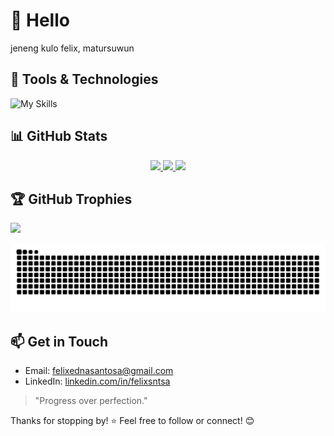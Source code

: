 # 👋 Hello

jeneng kulo felix, matursuwun

## 🔧 Tools & Technologies
![My Skills](https://skillicons.dev/icons?i=html,css,js,vue,tailwind,bootstrap,php,laravel,python,git,github,vscode,figma)

## 📊 GitHub Stats
<p align="center">
  <a href="https://github.com/felixedsntsa">
    <img height="160em" src="https://github-readme-stats-eight-theta.vercel.app/api?username=felixedsntsa&show_icons=true&theme=algolia&include_all_commits=true&count_private=true"/>
    <img height="160em" src="https://github-readme-stats-eight-theta.vercel.app/api/top-langs/?username=felixedsntsa&layout=compact&langs_count=8&theme=algolia"/>
    <img height="160em" src="https://github-readme-streak-stats.herokuapp.com/?user=felixedsntsa&theme=algolia&hide_border=false"/>
  </a>
</p>

## 🏆 GitHub Trophies
![](https://github-profile-trophy.vercel.app/?username=felixedsntsa&theme=radical&no-frame=false&no-bg=false&margin-w=4)

![GitHub Snake Dark](https://github.com/felixedsntsa/snk/raw/output/github-snake-dark.svg?palette=github-dark)

## 📫 Get in Touch
- Email: [felixednasantosa@gmail.com](mailto:felixednasantosa@gmail.com)
- LinkedIn: [linkedin.com/in/felixsntsa](https://linkedin.com/in/felix-edna-santosa-1baa452a6)

> "Progress over perfection."

Thanks for stopping by! ⭐ Feel free to follow or connect! 😊
